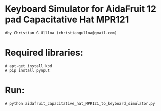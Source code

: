 # Keyboard Simulator for AidaFruit 12 pad Capacitative Hat MPR121
	#by Christian G Ullloa (christiangulloa@gmail.com)

# Required libraries:
	# apt-get install kbd
	# pip install pynput

# Run:
	# python aidafruit_capacitative_hat_MPR121_to_keyboard_simulator.py
